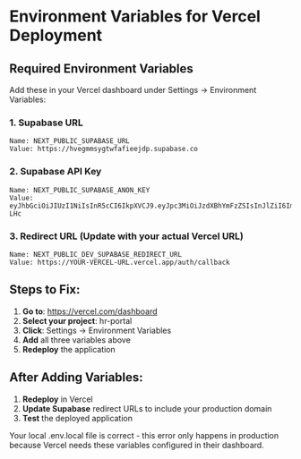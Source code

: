 # Environment Variables for Vercel Deployment

## Required Environment Variables

Add these in your Vercel dashboard under Settings → Environment Variables:

### 1. Supabase URL
```
Name: NEXT_PUBLIC_SUPABASE_URL
Value: https://hvegmmsygtwfafieejdp.supabase.co
```

### 2. Supabase API Key
```
Name: NEXT_PUBLIC_SUPABASE_ANON_KEY
Value: eyJhbGciOiJIUzI1NiIsInR5cCI6IkpXVCJ9.eyJpc3MiOiJzdXBhYmFzZSIsInJlZiI6Imh2ZWdtbXN5Z3R3ZmFmaWVlamRwIiwicm9sZSI6ImFub24iLCJpYXQiOjE3NTg1MzE2OTYsImV4cCI6MjA3NDEwNzY5Nn0.Qri2VK2Fj68k0vyIDY7UBxJWzzqu2IhhPtxQzg5-LHc
```

### 3. Redirect URL (Update with your actual Vercel URL)
```
Name: NEXT_PUBLIC_DEV_SUPABASE_REDIRECT_URL
Value: https://YOUR-VERCEL-URL.vercel.app/auth/callback
```

## Steps to Fix:

1. **Go to**: https://vercel.com/dashboard
2. **Select your project**: hr-portal
3. **Click**: Settings → Environment Variables
4. **Add** all three variables above
5. **Redeploy** the application

## After Adding Variables:

1. **Redeploy** in Vercel
2. **Update Supabase** redirect URLs to include your production domain
3. **Test** the deployed application

Your local .env.local file is correct - this error only happens in production because Vercel needs these variables configured in their dashboard.